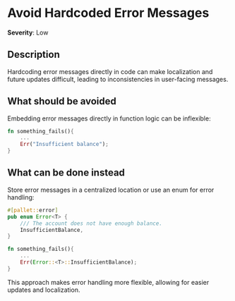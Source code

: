 # Avoid Hardcoded Error Messages

**Severity**: Low

## Description

Hardcoding error messages directly in code can make localization and future updates difficult, leading to
inconsistencies in user-facing messages.

## What should be avoided

Embedding error messages directly in function logic can be inflexible:

```rust
fn something_fails(){
    ...
    Err("Insufficient balance");
}
```

## What can be done instead

Store error messages in a centralized location or use an enum for error handling:

```rust
#[pallet::error]
pub enum Error<T> {
	/// The account does not have enough balance.
	InsufficientBalance,
}

fn something_fails(){
    ...
    Err(Error::<T>::InsufficientBalance);
}
```

This approach makes error handling more flexible, allowing for easier updates and localization.

